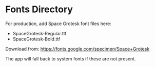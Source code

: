 # Fonts Directory

For production, add Space Grotesk font files here:
- SpaceGrotesk-Regular.ttf
- SpaceGrotesk-Bold.ttf

Download from: https://fonts.google.com/specimen/Space+Grotesk

The app will fall back to system fonts if these are not present.
